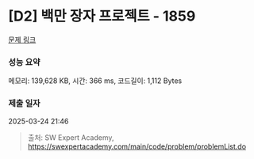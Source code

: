 # [D2] 백만 장자 프로젝트 - 1859 

[문제 링크](https://swexpertacademy.com/main/code/problem/problemDetail.do?contestProbId=AV5LrsUaDxcDFAXc) 

### 성능 요약

메모리: 139,628 KB, 시간: 366 ms, 코드길이: 1,112 Bytes

### 제출 일자

2025-03-24 21:46



> 출처: SW Expert Academy, https://swexpertacademy.com/main/code/problem/problemList.do